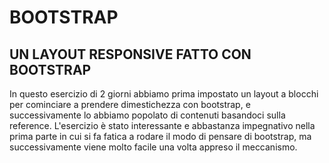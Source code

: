 # BOOTSTRAP

## UN LAYOUT RESPONSIVE FATTO CON BOOTSTRAP

In questo esercizio di 2 giorni abbiamo prima impostato un layout a blocchi per cominciare a prendere dimestichezza con bootstrap, e successivamente lo abbiamo popolato di contenuti basandoci sulla reference. L'esercizio è stato interessante e abbastanza impegnativo nella prima parte in cui si fa fatica a rodare il modo di pensare di bootstrap, ma successivamente viene molto facile una volta appreso il meccanismo.